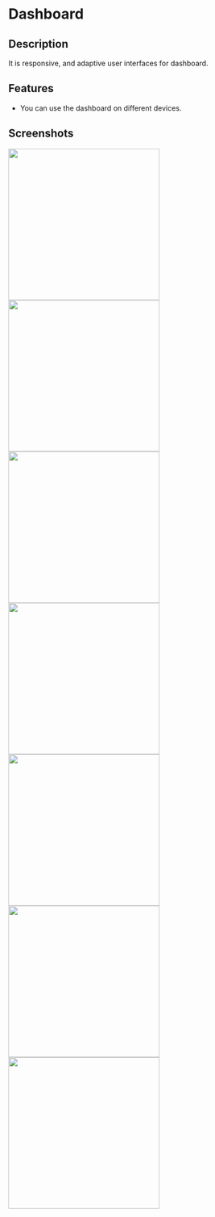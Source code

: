 # Dashboard

## Description
It is responsive, and adaptive user interfaces for dashboard.

## Features
- You can use the dashboard on different devices.

## Screenshots

<div>
<img src="https://github.com/rahmamagdi82/dash_board/assets/98878812/a2c77ff5-1e6c-428e-a642-9d073c3d7fc1" width="300">
<img src="https://github.com/rahmamagdi82/dash_board/assets/98878812/fe93dd51-a16b-442b-a3c8-d71467edc399" width="300">
<img src="https://github.com/rahmamagdi82/dash_board/assets/98878812/ea1fe17f-f4a8-4411-80df-6ec511dec6b1" width="300">
<img src="https://github.com/rahmamagdi82/dash_board/assets/98878812/c7e58b97-a2cf-4ed6-9a0b-753e9137d000" width="300">
<img src="https://github.com/rahmamagdi82/dash_board/assets/98878812/74ca18ba-0c3e-4f60-bfe7-5e4432968046" width="300">
<img src="https://github.com/rahmamagdi82/dash_board/assets/98878812/f6f004ad-b575-4eb3-80f4-b6ae6e40730c" width="300">
<img src="https://github.com/rahmamagdi82/dash_board/assets/98878812/025d1937-2a0b-4524-885c-f5c85fa91e9e" width="300">
</div>